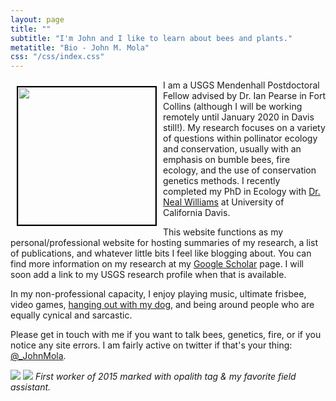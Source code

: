 ```yaml
---
layout: page
title: ""
subtitle: "I'm John and I like to learn about bees and plants."
metatitle: "Bio - John M. Mola"
css: "/css/index.css"
---
```



<img align="left" height="220" src="../img/me_PFTF.png" style="margin: 10px 10px; border:2px solid black">

I am a USGS Mendenhall Postdoctoral Fellow advised by Dr. Ian Pearse in Fort Collins (although I will be working remotely until January 2020 in Davis still!). My research focuses on a variety of questions within pollinator ecology and conservation, usually with an emphasis on bumble bees, fire ecology, and the use of conservation genetics methods. I recently completed my PhD in Ecology with [Dr. Neal Williams](http://williamslab.ucdavis.edu) at University of California Davis. 

This website functions as my personal/professional website for hosting summaries of my research, a list of publications, and whatever little bits I feel like blogging about. You can find more information on my research at my [Google Scholar](https://scholar.google.com/citations?user=r9e-7i0AAAAJ&hl=en&oi=ao) page. I will soon add a link to my USGS research profile when that is available.  

In my non-professional capacity, I enjoy playing music, ultimate frisbee, video games, [hanging out with my dog](#dog), and being around people who are equally cynical and sarcastic. 

Please get in touch with me if you want to talk bees, genetics, fire, or if you notice any site errors. I am fairly active on twitter if that's your thing: [@_JohnMola](https://twitter.com/_JohnMola).

<a id="anchor"></a> <a id="dog"></a>
![](../img/small_beetag.png)            ![](../img/DSCN1695.png)
*First worker of 2015 marked with opalith tag & my favorite field assistant.* 


